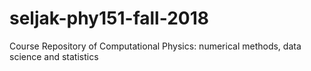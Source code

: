 # seljak-phy151-fall-2018
Course Repository of Computational Physics: numerical methods, data science and statistics
